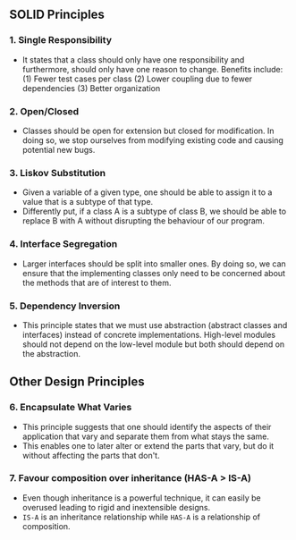 ## SOLID Principles

### 1. Single Responsibility

- It states that a class should only have one responsibility and furthermore, should only have one reason to change.
  Benefits include: (1) Fewer test cases per class (2) Lower coupling due to fewer dependencies (3) Better organization

### 2. Open/Closed

- Classes should be open for extension but closed for modification. In doing so, we stop ourselves from modifying
  existing code and causing potential new bugs.

### 3. Liskov Substitution

- Given a variable of a given type, one should be able to assign it to a value that is a subtype of that type.
- Differently put, if a class A is a subtype of class B, we should be able to replace B with A without disrupting the
  behaviour of our program.

### 4. Interface Segregation

- Larger interfaces should be split into smaller ones. By doing so, we can ensure that the implementing classes only
  need to be concerned about the methods that are of interest to them.

### 5. Dependency Inversion

- This principle states that we must use abstraction (abstract classes and interfaces) instead of concrete
  implementations. High-level modules should not depend on the low-level module but both should depend on the
  abstraction.

## Other Design Principles

### 6. Encapsulate What Varies
- This principle suggests that one should identify the aspects of their application that vary and separate them from
  what stays the same.
- This enables one to later alter or extend the parts that vary, but do it without affecting the parts that don't.

### 7. Favour composition over inheritance (HAS-A > IS-A)
- Even though inheritance is a powerful technique, it can easily be overused leading to rigid and inextensible designs.
- `IS-A` is an inheritance relationship while `HAS-A` is a relationship of composition.
